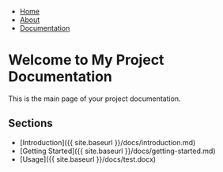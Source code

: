 <link rel="stylesheet" href="{{ site.baseurl }}/assets/style.css">

<!-- Navigation Bar -->
<nav>
   <ul>
       <li><a href="/">Home</a></li>
       <li><a href="{{ site.baseurl }}/about">About</a></li>
       <li><a href="{{ site.baseurl }}/docs/index.md">Documentation</a></li>
   </ul>
</nav>

# Welcome to My Project Documentation

This is the main page of your project documentation.

## Sections

- [Introduction]({{ site.baseurl }}/docs/introduction.md)
- [Getting Started]({{ site.baseurl }}/docs/getting-started.md)
- [Usage]({{ site.baseurl }}/docs/test.docx)
